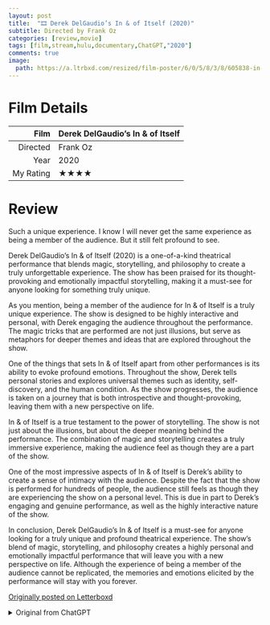 ```yaml
---
layout: post
title:  "🎞️ Derek DelGaudio’s In & of Itself (2020)"
subtitle: Directed by Frank Oz
categories: [review,movie]
tags: [film,stream,hulu,documentary,ChatGPT,"2020"]
comments: true
image:
  path: https://a.ltrbxd.com/resized/film-poster/6/0/5/8/3/8/605838-in-of-itself-0-500-0-750-crop.jpg
---
```


# Film Details

Film|Derek DelGaudio’s In & of Itself
--:|:--
Directed|Frank Oz
Year|2020
My Rating|★★★★

# Review

Such a unique experience. I know I will never get the same experience as being a member of the audience. But it still felt profound to see.

Derek DelGaudio’s In & of Itself (2020) is a one-of-a-kind theatrical performance that blends magic, storytelling, and philosophy to create a truly unforgettable experience. The show has been praised for its thought-provoking and emotionally impactful storytelling, making it a must-see for anyone looking for something truly unique.

As you mention, being a member of the audience for In & of Itself is a truly unique experience. The show is designed to be highly interactive and personal, with Derek engaging the audience throughout the performance. The magic tricks that are performed are not just illusions, but serve as metaphors for deeper themes and ideas that are explored throughout the show.

One of the things that sets In & of Itself apart from other performances is its ability to evoke profound emotions. Throughout the show, Derek tells personal stories and explores universal themes such as identity, self-discovery, and the human condition. As the show progresses, the audience is taken on a journey that is both introspective and thought-provoking, leaving them with a new perspective on life.

In & of Itself is a true testament to the power of storytelling. The show is not just about the illusions, but about the deeper meaning behind the performance. The combination of magic and storytelling creates a truly immersive experience, making the audience feel as though they are a part of the show.

One of the most impressive aspects of In & of Itself is Derek’s ability to create a sense of intimacy with the audience. Despite the fact that the show is performed for hundreds of people, the audience still feels as though they are experiencing the show on a personal level. This is due in part to Derek’s engaging and genuine performance, as well as the highly interactive nature of the show.

In conclusion, Derek DelGaudio’s In & of Itself is a must-see for anyone looking for a truly unique and profound theatrical experience. The show’s blend of magic, storytelling, and philosophy creates a highly personal and emotionally impactful performance that will leave you with a new perspective on life. Although the experience of being a member of the audience cannot be replicated, the memories and emotions elicited by the performance will stay with you forever.

[Originally posted on Letterboxd](https://letterboxd.com/nickbarrett/film/derek-delgaudios-in-of-itself/)

<details>
  <summary>Original from ChatGPT</summary>

## prompt
```
elaborate in a blog post about Derek DelGaudio’s In & of Itself (2020) from my quick thoughts "Such a unique experience. I know I will never get the same experience as being a member of the audience. But it still felt profound to see."
```
## response

```
Derek DelGaudio’s In & of Itself (2020) is a one-of-a-kind theatrical performance that blends magic, storytelling, and philosophy to create a truly unforgettable experience. The show has been praised for its thought-provoking and emotionally impactful storytelling, making it a must-see for anyone looking for something truly unique.

As you mention, being a member of the audience for In & of Itself is a truly unique experience. The show is designed to be highly interactive and personal, with Derek engaging the audience throughout the performance. The magic tricks that are performed are not just illusions, but serve as metaphors for deeper themes and ideas that are explored throughout the show.

One of the things that sets In & of Itself apart from other performances is its ability to evoke profound emotions. Throughout the show, Derek tells personal stories and explores universal themes such as identity, self-discovery, and the human condition. As the show progresses, the audience is taken on a journey that is both introspective and thought-provoking, leaving them with a new perspective on life.

In & of Itself is a true testament to the power of storytelling. The show is not just about the illusions, but about the deeper meaning behind the performance. The combination of magic and storytelling creates a truly immersive experience, making the audience feel as though they are a part of the show.

One of the most impressive aspects of In & of Itself is Derek’s ability to create a sense of intimacy with the audience. Despite the fact that the show is performed for hundreds of people, the audience still feels as though they are experiencing the show on a personal level. This is due in part to Derek’s engaging and genuine performance, as well as the highly interactive nature of the show.

In conclusion, Derek DelGaudio’s In & of Itself is a must-see for anyone looking for a truly unique and profound theatrical experience. The show’s blend of magic, storytelling, and philosophy creates a highly personal and emotionally impactful performance that will leave you with a new perspective on life. Although the experience of being a member of the audience cannot be replicated, the memories and emotions elicited by the performance will stay with you forever.
```

---
</details>



